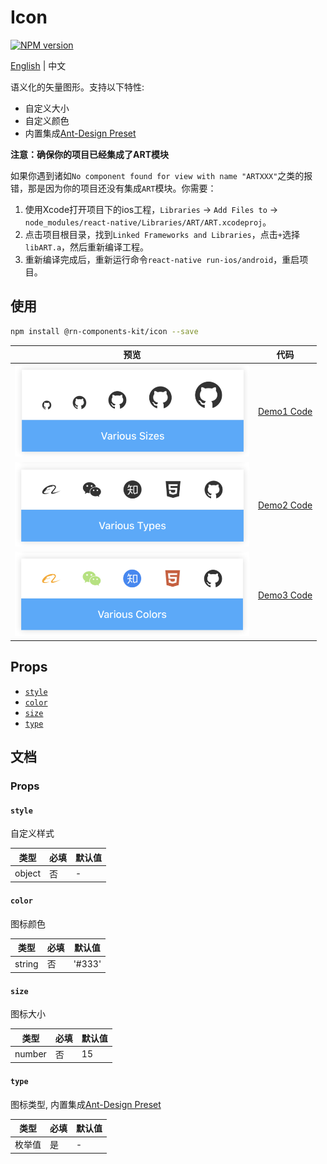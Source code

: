 # Icon

[![NPM version](https://img.shields.io/npm/v/@rn-components-kit/icon.svg)](https://www.npmjs.com/package/@rn-components-kit/icon)

[English](./README.md) | 中文

语义化的矢量图形。支持以下特性:

- 自定义大小
- 自定义颜色
- 内置集成[Ant-Design Preset](https://ant.design/components/icon/)

**注意：确保你的项目已经集成了ART模块**

如果你遇到诸如`No component found for view with name "ARTXXX"`之类的报错，那是因为你的项目还没有集成`ART`模块。你需要：

1. 使用Xcode打开项目下的ios工程，`Libraries` -> `Add Files to` -> `node_modules/react-native/Libraries/ART/ART.xcodeproj`。
2. 点击项目根目录，找到`Linked Frameworks and Libraries`，点击`+`选择`libART.a`，然后重新编译工程。
3. 重新编译完成后，重新运行命令`react-native run-ios/android`，重启项目。

## 使用

```bash
npm install @rn-components-kit/icon --save
```

|预览|代码|
|------------|:---------:|
|<img width="375" src="./preview/various-sizes-icon.png"/>|[Demo1 Code](./demos/Demo1.js)|
|<img width="375" src="./preview/various-types-icon.png"/>|[Demo2 Code](./demos/Demo2.js)|
|<img width="375" src="./preview/various-colors-icon.png"/>|[Demo3 Code](./demos/Demo3.js)|

## Props

- [`style`](#style)
- [`color`](#color)
- [`size`](#size)
- [`type`](#type)

## 文档

### Props

#### `style`

自定义样式

|类型|必填|默认值|
|----|--------|-------|
|object|否|-|

#### `color`

图标颜色

|类型|必填|默认值|
|----|--------|-------|
|string|否|'#333'|

#### `size`

图标大小

|类型|必填|默认值|
|----|--------|-------|
|number|否|15|

#### `type`

图标类型, 内置集成[Ant-Design Preset](https://ant.design/components/icon/)

|类型|必填|默认值|
|----|--------|-------|
|枚举值|是|-|
